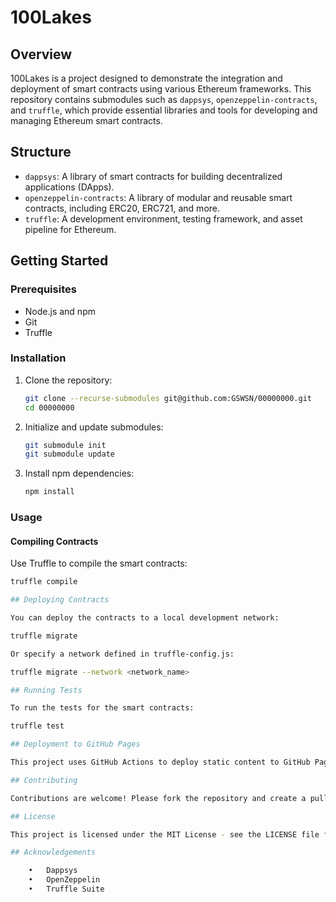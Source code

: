 # 100Lakes

## Overview

100Lakes is a project designed to demonstrate the integration and deployment of smart contracts using various Ethereum frameworks. This repository contains submodules such as `dappsys`, `openzeppelin-contracts`, and `truffle`, which provide essential libraries and tools for developing and managing Ethereum smart contracts.

## Structure

- `dappsys`: A library of smart contracts for building decentralized applications (DApps).
- `openzeppelin-contracts`: A library of modular and reusable smart contracts, including ERC20, ERC721, and more.
- `truffle`: A development environment, testing framework, and asset pipeline for Ethereum.

## Getting Started

### Prerequisites

- Node.js and npm
- Git
- Truffle

### Installation

1. Clone the repository:
    ```sh
    git clone --recurse-submodules git@github.com:GSWSN/00000000.git
    cd 00000000
    ```

2. Initialize and update submodules:
    ```sh
    git submodule init
    git submodule update
    ```

3. Install npm dependencies:
    ```sh
    npm install
    ```

### Usage

#### Compiling Contracts

Use Truffle to compile the smart contracts:
```sh
truffle compile

## Deploying Contracts

You can deploy the contracts to a local development network:

truffle migrate

Or specify a network defined in truffle-config.js:

truffle migrate --network <network_name>

## Running Tests

To run the tests for the smart contracts:

truffle test

## Deployment to GitHub Pages

This project uses GitHub Actions to deploy static content to GitHub Pages. The workflow file is located at .github/workflows/static.yml. The deployment is triggered on pushes to the main branch.

## Contributing

Contributions are welcome! Please fork the repository and create a pull request with your changes. Ensure that your code adheres to the project’s coding standards and includes appropriate tests.

## License

This project is licensed under the MIT License - see the LICENSE file for details.

## Acknowledgements

	•	Dappsys
	•	OpenZeppelin
	•	Truffle Suite
